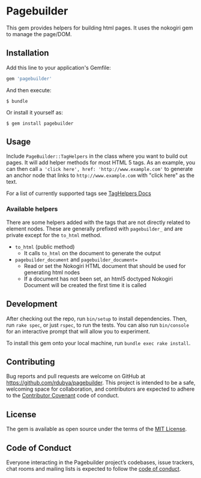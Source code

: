 # Pagebuilder

This gem provides helpers for building html pages. It uses the nokogiri gem to manage the page/DOM.

## Installation

Add this line to your application's Gemfile:

```ruby
gem 'pagebuilder'
```

And then execute:

    $ bundle

Or install it yourself as:

    $ gem install pagebuilder

## Usage

Include `PageBuilder::TagHelpers` in the class where you want to build out pages. It will add helper methods for most HTML 5 tags. As an example, you can then call `a 'click here', href: 'http://www.example.com'` to generate an anchor node that links to `http://www.example.com` with "click here" as the text.

For a list of currently supported tags see [TagHelpers Docs](https://www.rubydoc.info/gems/pagebuilder/PageBuilder/TagHelpers)

### Available helpers

There are some helpers added with the tags that are not directly related to element nodes. These are generally prefixed with `pagebuilder_` and are private except for the `to_html` method.

- `to_html` (public method)
  - It calls `to_html` on the document to generate the output
- `pagebuilder_document` and `pagebuilder_document=`
  - Read or set the Nokogiri HTML document that should be used for generating html nodes
  - If a document has not been set, an html5 doctyped Nokogiri Document will be created the first time it is called

## Development

After checking out the repo, run `bin/setup` to install dependencies. Then, run `rake spec`, or just `rspec`, to run the tests. You can also run `bin/console` for an interactive prompt that will allow you to experiment.

To install this gem onto your local machine, run `bundle exec rake install`.

## Contributing

Bug reports and pull requests are welcome on GitHub at https://github.com/rdubya/pagebuilder. This project is intended to be a safe, welcoming space for collaboration, and contributors are expected to adhere to the [Contributor Covenant](http://contributor-covenant.org) code of conduct.

## License

The gem is available as open source under the terms of the [MIT License](https://opensource.org/licenses/MIT).

## Code of Conduct

Everyone interacting in the Pagebuilder project’s codebases, issue trackers, chat rooms and mailing lists is expected to follow the [code of conduct](https://github.com/rdubya/pagebuilder/blob/master/CODE_OF_CONDUCT.md).
